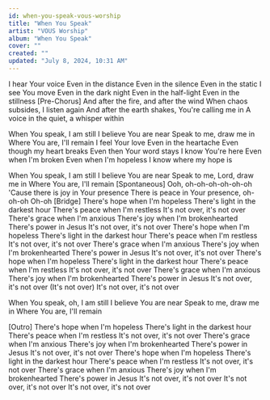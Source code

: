 ```yaml
---
id: when-you-speak-vous-worship
title: "When You Speak"
artist: "VOUS Worship"
album: "When You Speak"
cover: ""
created: ""
updated: "July 8, 2024, 10:31 AM"
---
```


I hear Your voice
Even in the distance
Even in the silence
Even in the static
I see You move
Even in the dark night
Even in the half-light
Even in the stillness
[Pre-Chorus]
And after the fire, and after the wind
When chaos subsides, I listen again
And after the earth shakes, You're calling me in
A voice in the quiet, a whisper within

When You speak, I am still
I believe You are near
Speak to me, draw me in
Where You are, I'll remain
I feel Your love
Even in the heartache
Even though my heart breaks
Even then Your word stays
I know You're here
Even when I'm broken
Even when I'm hopeless
I know where my hope is

When You speak, I am still
I believe You are near
Speak to me, Lord, draw me in
Where You are, I'll remain
[Spontaneous]
Ooh, oh-oh-oh-oh-oh-oh
'Cause there is joy in Your presence
There is peace in Your presence, oh-oh-oh
Oh-oh
[Bridge]
There's hope when I'm hopeless
There's light in the darkest hour
There's peace when I'm restless
It's not over, it's not over
There's grace when I'm anxious
There's joy when I'm brokenhearted
There's power in Jesus
It's not over, it's not over
There's hope when I'm hopeless
There's light in the darkest hour
There's peace when I'm restless
It's not over, it's not over
There's grace when I'm anxious
There's joy when I'm brokenhearted
There's power in Jesus
It's not over, it's not over
There's hope when I'm hopeless
There's light in the darkest hour
There's peace when I'm restless
It's not over, it's not over
There's grace when I'm anxious
There's joy when I'm brokenhearted
There's power in Jesus
It's not over, it's not over
(It's not over)
It's not over, it's not over

When You speak, oh, I am still
I believe You are near
Speak to me, draw me in
Where You are, I'll remain

[Outro]
There's hope when I'm hopeless
There's light in the darkest hour
There's peace when I'm restless
It's not over, it's not over
There's grace when I'm anxious
There's joy when I'm brokenhearted
There's power in Jesus
It's not over, it's not over
There's hope when I'm hopeless
There's light in the darkest hour
There's peace when I'm restless
It's not over, it's not over
There's grace when I'm anxious
There's joy when I'm brokenhearted
There's power in Jesus
It's not over, it's not over
It's not over, it's not over
It's not over, it's not over